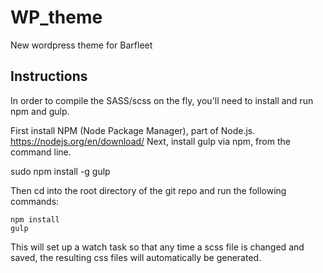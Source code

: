# WP_theme
New wordpress theme for Barfleet


## Instructions

In order to compile the SASS/scss on the fly, you'll need to install and run npm and gulp.

First install NPM (Node Package Manager), part of Node.js. https://nodejs.org/en/download/
Next, install gulp via npm, from the command line.

sudo npm install -g gulp

Then cd into the root directory of the git repo and run the following commands:

```
npm install
gulp
```

This will set up a watch task so that any time a scss file is changed and saved, the resulting css files will automatically be generated.
